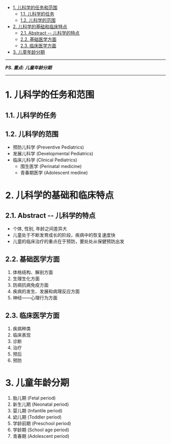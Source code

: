 - [1. 儿科学的任务和范围](#1-儿科学的任务和范围)
  - [1.1. 儿科学的任务](#11-儿科学的任务)
  - [1.2. 儿科学的范围](#12-儿科学的范围)
- [2. 儿科学的基础和临床特点](#2-儿科学的基础和临床特点)
  - [2.1. Abstract -- 儿科学的特点](#21-abstract----儿科学的特点)
  - [2.2. 基础医学方面](#22-基础医学方面)
  - [2.3. 临床医学方面](#23-临床医学方面)
- [3. 儿童年龄分期](#3-儿童年龄分期)

---

***PS. 重点: 儿童年龄分期***

---

# 1. 儿科学的任务和范围

## 1.1. 儿科学的任务

## 1.2. 儿科学的范围

- 预防儿科学 (Preventive Pediatrics)
- 发展儿科学 (Developmental Pediatrics)
- 临床儿科学 (Clinical Pediatrics)
  - 围生医学 (Perinatal medicine)
  - 青春期医学 (Adolescent medine)

# 2. 儿科学的基础和临床特点

## 2.1. Abstract -- 儿科学的特点

- 个体, 性别, 年龄之间差异大
- 儿童处于不断发育成长的阶段，疾病中的恢复速度快
- 儿童的临床治疗的重点在于预防，要处处从保健预防出发

## 2.2. 基础医学方面

1. 体格结构、解剖方面
2. 生理生化方面
3. 防病抗病免疫方面
4. 疾病的发生、发展和病理反应方面
5. 神经——心理行为方面

## 2.3. 临床医学方面

1. 疾病种类
2. 临床表现
3. 诊断
4. 治疗
5. 预后
6. 预防

# 3. 儿童年龄分期

1. 胎儿期 (Fetal period)
2. 新生儿期 (Neonatal period)
3. 婴儿期 (Infantile period)
4. 幼儿期 (Toddler period)
5. 学龄前期 (Preschool period)
6. 学龄期 (School age period)
7. 青春期 (Adolescent period)
